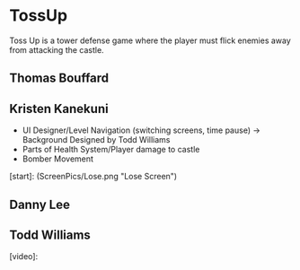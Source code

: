 # TossUp

Toss Up is a tower defense game where the player must flick enemies away from attacking the castle.

## Thomas Bouffard

## Kristen Kanekuni
* UI Designer/Level Navigation (switching screens, time pause) -> Background Designed by Todd Williams
* Parts of Health System/Player damage to castle
* Bomber Movement

[start]: (ScreenPics/Lose.png "Lose Screen")

## Danny Lee

## Todd Williams


[video]: 
